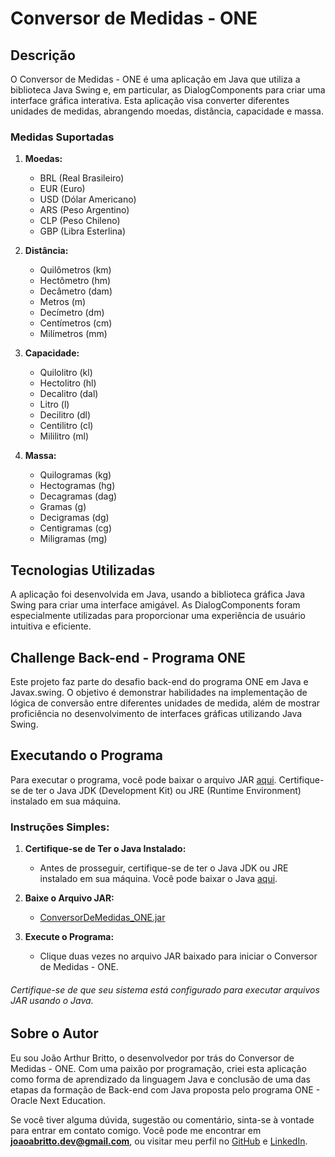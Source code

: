 # Conversor de Medidas - ONE

## Descrição

O Conversor de Medidas - ONE é uma aplicação em Java que utiliza a biblioteca Java Swing e, em particular, as DialogComponents para criar uma interface gráfica interativa. Esta aplicação visa converter diferentes unidades de medidas, abrangendo moedas, distância, capacidade e massa.

### Medidas Suportadas

1. **Moedas:**
   - BRL (Real Brasileiro)
   - EUR (Euro)
   - USD (Dólar Americano)
   - ARS (Peso Argentino)
   - CLP (Peso Chileno)
   - GBP (Libra Esterlina)

2. **Distância:**
   - Quilômetros (km)
   - Hectômetro (hm)
   - Decâmetro (dam)
   - Metros (m)
   - Decímetro (dm)
   - Centímetros (cm)
   - Milímetros (mm)

3. **Capacidade:**
   - Quilolitro (kl)
   - Hectolitro (hl)
   - Decalitro (dal)
   - Litro (l)
   - Decilitro (dl)
   - Centilitro (cl)
   - Mililitro (ml)

4. **Massa:**
   - Quilogramas (kg)
   - Hectogramas (hg)
   - Decagramas (dag)
   - Gramas (g)
   - Decigramas (dg)
   - Centigramas (cg)
   - Miligramas (mg)

## Tecnologias Utilizadas

A aplicação foi desenvolvida em Java, usando a biblioteca gráfica Java Swing para criar uma interface amigável. As DialogComponents foram especialmente utilizadas para proporcionar uma experiência de usuário intuitiva e eficiente.

## Challenge Back-end - Programa ONE

Este projeto faz parte do desafio back-end do programa ONE em Java e Javax.swing. O objetivo é demonstrar habilidades na implementação de lógica de conversão entre diferentes unidades de medida, além de mostrar proficiência no desenvolvimento de interfaces gráficas utilizando Java Swing.

## Executando o Programa

Para executar o programa, você pode baixar o arquivo JAR [aqui](https://drive.google.com/uc?export=download&id=19fHFQVJ6vu6lg1zpBgJziPjAdBzxMnA3). Certifique-se de ter o Java JDK (Development Kit) ou JRE (Runtime Environment) instalado em sua máquina.

### Instruções Simples:

1. **Certifique-se de Ter o Java Instalado:**
   - Antes de prosseguir, certifique-se de ter o Java JDK ou JRE instalado em sua máquina. Você pode baixar o Java [aqui](https://www.oracle.com/java/technologies/javase-downloads.html).

2. **Baixe o Arquivo JAR:**
   - [ConversorDeMedidas_ONE.jar](https://drive.google.com/uc?export=download&id=19fHFQVJ6vu6lg1zpBgJziPjAdBzxMnA3)

3. **Execute o Programa:**
   - Clique duas vezes no arquivo JAR baixado para iniciar o Conversor de Medidas - ONE.

 
###### Certifique-se de que seu sistema está configurado para executar arquivos JAR usando o Java.

## Sobre o Autor

Eu sou João Arthur Britto, o desenvolvedor por trás do Conversor de Medidas - ONE. Com uma paixão por programação, criei esta aplicação como forma de aprendizado da linguagem Java e conclusão de uma das etapas da formação de Back-end com Java proposta pelo programa ONE - Oracle Next Education.

Se você tiver alguma dúvida, sugestão ou comentário, sinta-se à vontade para entrar em contato comigo. Você pode me encontrar em <b>joaoabritto.dev@gmail.com</b>, ou visitar meu perfil no [GitHub](https://github.com/j0aoarthur) e [LinkedIn](https://www.linkedin.com/in/joao-arthur-britto).

